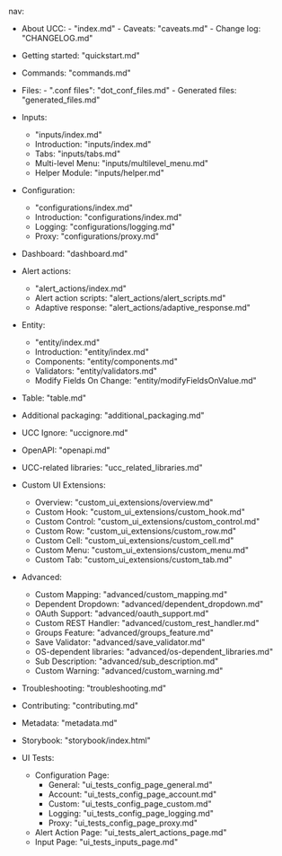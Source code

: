 nav:
  - About UCC: 
        - "index.md"
        - Caveats: "caveats.md"
        - Change log: "CHANGELOG.md"
  - Getting started: "quickstart.md"
  - Commands: "commands.md"
  - Files:
        - ".conf files": "dot_conf_files.md"
        - Generated files: "generated_files.md"
  - Inputs:
      - "inputs/index.md"
      - Introduction: "inputs/index.md"
      - Tabs: "inputs/tabs.md"
      - Multi-level Menu: "inputs/multilevel_menu.md"
      - Helper Module: "inputs/helper.md"
  - Configuration:
      - "configurations/index.md"
      - Introduction: "configurations/index.md"
      - Logging: "configurations/logging.md"
      - Proxy: "configurations/proxy.md"
  - Dashboard: "dashboard.md"
  - Alert actions:
      - "alert_actions/index.md"
      - Alert action scripts: "alert_actions/alert_scripts.md"
      - Adaptive response: "alert_actions/adaptive_response.md"
  - Entity:
      - "entity/index.md"
      - Introduction: "entity/index.md"
      - Components: "entity/components.md"
      - Validators: "entity/validators.md"
      - Modify Fields On Change: "entity/modifyFieldsOnValue.md"

  - Table: "table.md"
  - Additional packaging: "additional_packaging.md"
  - UCC Ignore: "uccignore.md"
  - OpenAPI: "openapi.md"
  - UCC-related libraries: "ucc_related_libraries.md"
  - Custom UI Extensions:
      - Overview: "custom_ui_extensions/overview.md"
      - Custom Hook: "custom_ui_extensions/custom_hook.md"
      - Custom Control: "custom_ui_extensions/custom_control.md"
      - Custom Row: "custom_ui_extensions/custom_row.md"
      - Custom Cell: "custom_ui_extensions/custom_cell.md"
      - Custom Menu: "custom_ui_extensions/custom_menu.md"
      - Custom Tab: "custom_ui_extensions/custom_tab.md"
  - Advanced:
      - Custom Mapping: "advanced/custom_mapping.md"
      - Dependent Dropdown: "advanced/dependent_dropdown.md"
      - OAuth Support: "advanced/oauth_support.md"
      - Custom REST Handler: "advanced/custom_rest_handler.md"
      - Groups Feature: "advanced/groups_feature.md"
      - Save Validator: "advanced/save_validator.md"
      - OS-dependent libraries: "advanced/os-dependent_libraries.md"
      - Sub Description: "advanced/sub_description.md"
      - Custom Warning: "advanced/custom_warning.md"
  - Troubleshooting: "troubleshooting.md"
  - Contributing: "contributing.md"
  - Metadata: "metadata.md"
  - Storybook: "storybook/index.html"
  - UI Tests:
      - Configuration Page:
          - General: "ui_tests_config_page_general.md"
          - Account: "ui_tests_config_page_account.md"
          - Custom: "ui_tests_config_page_custom.md"
          - Logging: "ui_tests_config_page_logging.md"
          - Proxy: "ui_tests_config_page_proxy.md"
      - Alert Action Page: "ui_tests_alert_actions_page.md"
      - Input Page: "ui_tests_inputs_page.md"
  
